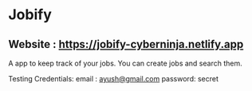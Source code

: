 ﻿# Jobify
 
 ## Website : https://jobify-cyberninja.netlify.app

A app to keep track of your jobs. You can create jobs and search them.

Testing Credentials: 
   email : ayush@gmail.com
   password: secret
